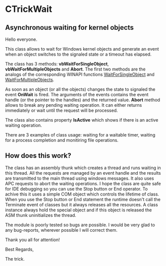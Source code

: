 # CTrickWait

## Asynchronous waiting for kernel objects

Hello everyone.

This class allows to wait for Windows kernel objects and generate an event when an object switches to the signaled state or a timeout has elapsed.

The class has 3 methods: **vbWaitForSingleObject**, **vbWaitForMultipleObjects** and **Abort**. The first two methods are the analogs of the corresponding WINAPI functions [WaitForSingleObject](https://docs.microsoft.com/en-us/windows/win32/api/synchapi/nf-synchapi-waitforsingleobject) and [WaitForMultipleObjects](https://docs.microsoft.com/en-us/windows/win32/api/synchapi/nf-synchapi-waitformultipleobjects).

 As soon as an object (or all the objects) changes the state to signaled the event **OnWait** is fired. The arguments of the events contains the event handle (or the pointer to the handles) and the returned value. **Abort** method allows to break any pending waiting operation. It can either returns immediately or wait until the request will be processed.

The class also contains property **IsActive** which shows if there is an active waiting operation.

There are 3 examples of class usage: waiting for a waitable timer, waiting for a process completion and monitiring file operations.

## How does this work?

The class has an assembly thunk which creates a thread and runs waiting in this thread. All the requests are managed by an event handle and the results are transmitted to the main thread using windows messages. It also uses APC requests to abort the waiting operations. I hope the class are quite safe for IDE debugging so you can use the Stop button or End operator. To achive this it uses a simple COM object which controls the lifetime of class. When you use the Stop button or End statement the runtime doesn't call the Terminate event of classes but it always releases all the resources. A class instance always hold the special object and if this object is released the ASM thunk uninitializes the thread. 

The module is poorly tested so bugs are possible. I would be very glad to any bug-reports, wherever possible I will correct them.

Thank you all for attention!

Best Regards,

The trick.
